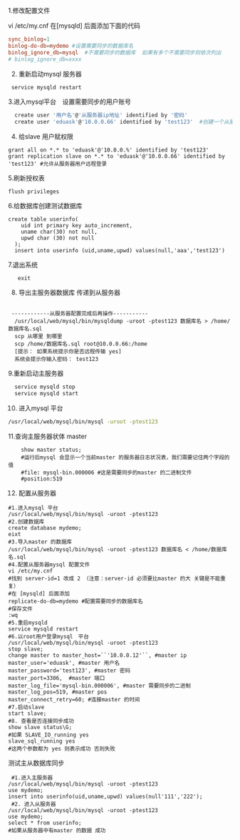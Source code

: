  1.修改配置文件

vi /etc/my.cnf 在[mysqld] 后面添加下面的代码

```cnf
sync_binlog=1
binlog-do-db=mydemo #设置需要同步的数据库名
binlog_ignore_db=mysql  #不需要同步的数据库  如果有多个不需要同步则依次列出
# binlog_ignore_db=xxxx
```


2. 重新启动mysql 服务器

```bash
 service mysqld restart
```

3.进入mysql平台　设置需要同步的用户账号
```bash
  create user '用户名'@'从服务器ip地址' identified by '密码'
  create user 'eduask'@'10.0.0.66' identified by 'test123'  #创建一个从服务器用户同步到主服务器
```


4. 给slave 用户赋权限
```mysql
grant all on *.* to 'eduask'@'10.0.0.%' identified by 'test123'
grant replication slave on *.* to 'eduask'@'10.0.0.66' identified by 'test123' #允许从服务器用户远程登录
```


5.刷新授权表
```mysql
flush privileges
```

6.给数据库创建测试数据库
```mysql
create table userinfo(
    uid int primary key auto_increment,
    uname char(30) not null,
    upwd char (30) not null
  );
  insert into userinfo (uid,uname,upwd) values(null,'aaa','test123')
```

 7.退出系统  
```mysql
   exit
```


8. 导出主服务器数据库 传递到从服务器
```mysql
   
 ------------从服务器配置完成后再操作-----------
  /usr/local/web/mysql/bin/mysqldump -uroot -ptest123 数据库名 > /home/数据库名.sql
  scp 从哪里 到哪里
  scp /home/数据库名.sql root@10.0.0.66:/home
  [提示： 如果系统提示你是否远程传输 yes]
  系统会提示你输入密码： test123
```


9.重新启动主服务器
```bash
  service mysqld stop 
  service mysqld start
```
10. 进入mysql 平台
```bash
/usr/local/web/mysql/bin/mysql -uroot -ptest123
```
11.查询主服务器状体 master
```mysql
    show master status;
    #运行后mysql 会显示一个当前master 的服务器日志状况表，我们需要记住两个字段的值
    #file: mysql-bin.000006 #这是需要同步的master 的二进制文件
    #position:519
```

 

12. 配置从服务器

```mysql
#1.进入mysql 平台
/usr/local/web/mysql/bin/mysql -uroot -ptest123
#2.创建数据库
create database mydemo;
eixt
#3.导入master 的数据库
/usr/local/web/mysql/bin/mysql -uroot -ptest123 数据库名 < /home/数据库名.sql
#4.配置从服务器mysql 配置文件
vi /etc/my.cnf
#找到 server-id=1 改成 2 （注意：server-id 必须要比master 的大 关键是不能重复）
#在 [mysqld] 后面添加
replicate-do-db=mydemo #配置需要同步的数据库名
#保存文件
:wq
#5.重启mysqld
service mysqld restart
#6.以root用户登录mysql　平台
/usr/local/web/mysql/bin/mysql -uroot -ptest123
stop slave;
change master to master_host=``'10.0.0.12'``, #master ip
master_user='eduask', #master 用户名
master_password='test123', #master 密码
master_port=3306,  #master 端口
master_log_file='mysql-bin.000006', #master 需要同步的二进制
master_log_pos=519, #master pos
master_connect_retry=60; #连接master 的时间
#7.启动slave
start slave;
#8. 查看是否连接同步成功
show slave status\G;
#如果 SLAVE_IO_running yes
slave_sql_running yes
#这两个参数都为 yes 则表示成功 否则失败
```


 测试主从数据库同步

```mysql
 #1.进入主服务器
/usr/local/web/mysql/bin/mysql -uroot -ptest123
use mydemo;
insert into userinfo(uid,uname,upwd) values(null'111','222');
 #2. 进入从服务器
/usr/local/web/mysql/bin/mysql -uroot -ptest123
use mydemo;
select * from userinfo;
#如果从服务器中有master 的数据 成功
```
